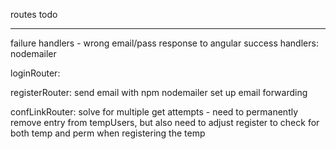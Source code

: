 routes todo
******

failure handlers - wrong email/pass response to angular 
success handlers:
	nodemailer

loginRouter:

registerRouter:
	send email with npm nodemailer
	set up email forwarding

confLinkRouter:
	solve for multiple get attempts - need to permanently remove entry from tempUsers, but also need to adjust register to check for both temp and perm when registering the temp



